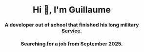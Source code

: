 <h1 align="center">Hi 👋, I'm Guillaume</h1>
<h3 align="center">A developer out of school that finished his long military Service.</h3>
<h3 align="center">Searching for a job from September 2025.</h3>


<!--
**guillaumemouchet/guillaumemouchet** is a ✨ _special_ ✨ repository because its `README.md` (this file) appears on your GitHub profile.
https://rahuldkjain.github.io/gh-profile-readme-generator/
Here are some ideas to get you started:

- 🔭 I’m currently working on ...
- 🌱 I’m currently learning ...
- 👯 I’m looking to collaborate on ...
- 🤔 I’m looking for help with ...
- 💬 Ask me about ...
- 📫 How to reach me: ...
- 😄 Pronouns: ...
- ⚡ Fun fact: ...
-->
